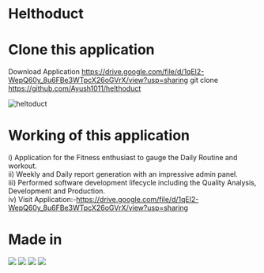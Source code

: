 # Helthoduct

# Clone this application
Download Application https://drive.google.com/file/d/1qEl2-WepQ60y_8u6FBe3WTpcX26oGVrX/view?usp=sharing
git clone https://github.com/Ayush1011/helthoduct



![heltoduct](https://firebasestorage.googleapis.com/v0/b/virtusa-58806.appspot.com/o/helto.jpeg?alt=media&token=9349ee52-1b84-44dc-830a-282b901c0754)


# Working of this application

i)   Application for the Fitness enthusiast to gauge the Daily Routine and workout.  
ii)  Weekly and Daily report generation with an impressive admin panel.  
iii) Performed software development lifecycle including the Quality Analysis, Development and Production.  
iv)  Visit Application:-https://drive.google.com/file/d/1qEl2-WepQ60y_8u6FBe3WTpcX26oGVrX/view?usp=sharing     


# Made in
![](https://img.shields.io/badge/Framework-ReactNative-informational?style=flat&logo=<LOGO_NAME>&logoColor=white&color=2bbc8a) 
![](https://img.shields.io/badge/Database-Mysql-informational?style=flat&logo=<LOGO_NAME>&logoColor=white&color=2bbc8a) 
![](https://img.shields.io/badge/Storage-Firebase-informational?style=flat&logo=<LOGO_NAME>&logoColor=white&color=2bbc8a) 
![](https://img.shields.io/badge/Backend-Expressjs-informational?style=flat&logo=<LOGO_NAME>&logoColor=white&color=2bbc8a)





